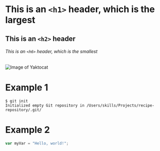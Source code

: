 # This is an `<h1>` header, which is the largest

## This is an `<h2>` header

###### This is an `<h6>` header, which is the smallest

![Image of Yaktocat](https://octodex.github.com/images/yaktocat.png)


# Example 1
```
$ git init
Initialized empty Git repository in /Users/skills/Projects/recipe-repository/.git/
```
# Example 2
``` javascript
var myVar = "Hello, world!";
```
